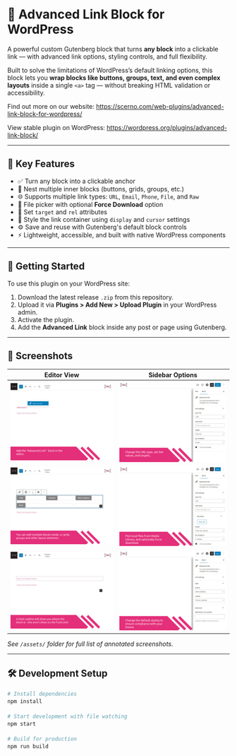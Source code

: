 # 🔗 Advanced Link Block for WordPress

A powerful custom Gutenberg block that turns **any block** into a clickable link — with advanced link options, styling controls, and full flexibility.

Built to solve the limitations of WordPress’s default linking options, this block lets you **wrap blocks like buttons, groups, text, and even complex layouts** inside a single `<a>` tag — without breaking HTML validation or accessibility.

Find out more on our website: https://scerno.com/web-plugins/advanced-link-block-for-wordpress/

View stable plugin on WordPress: https://wordpress.org/plugins/advanced-link-block/

---

## 🎯 Key Features

- ✅ Turn any block into a clickable anchor
- 🧱 Nest multiple inner blocks (buttons, grids, groups, etc.)
- 🌐 Supports multiple link types: `URL`, `Email`, `Phone`, `File`, and `Raw`
- 💾 File picker with optional **Force Download** option
- 🎯 Set `target` and `rel` attributes
- 🎨 Style the link container using `display` and `cursor` settings
- ⚙️ Save and reuse with Gutenberg's default block controls
- ⚡ Lightweight, accessible, and built with native WordPress components

---

## 🚀 Getting Started

To use this plugin on your WordPress site:

1. Download the latest release `.zip` from this repository.
2. Upload it via **Plugins > Add New > Upload Plugin** in your WordPress admin.
3. Activate the plugin.
4. Add the **Advanced Link** block inside any post or page using Gutenberg.

---

## 📸 Screenshots

| Editor View | Sidebar Options |
|-------------|-----------------|
| ![Screenshot 1](https://github.com/Scerno/Advanced-Link-Block/blob/main/assets/screenshot-1.png) | ![Screenshot 5](https://github.com/Scerno/Advanced-Link-Block/blob/main/assets/screenshot-5.png) |
| ![Screenshot 3](https://github.com/Scerno/Advanced-Link-Block/blob/main/assets/screenshot-3.png) | ![Screenshot 6](https://github.com/Scerno/Advanced-Link-Block/blob/main/assets/screenshot-6.png) |
| ![Screenshot 2](https://github.com/Scerno/Advanced-Link-Block/blob/main/assets/screenshot-2.png) | ![Screenshot 7](https://github.com/Scerno/Advanced-Link-Block/blob/main/assets/screenshot-7.png) |

*See `/assets/` folder for full list of annotated screenshots.*

---

## 🛠️ Development Setup

```bash
# Install dependencies
npm install

# Start development with file watching
npm start

# Build for production
npm run build
